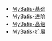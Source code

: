 * [MyBatis-基础](/part-2/mybatis/01-mybatis-basics.md)
* [MyBatis-进阶](/part-2/mybatis/02-mybatis-advanced.md)
* [MyBatis-高级](/part-2/mybatis/03-MyBatis-高级.md)
* [MyBatis-扩展](/part-2/mybatis/04-MyBatis-扩展.md)

